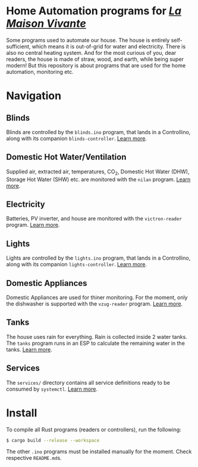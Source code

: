 # Home Automation programs for [_La Maison Vivante_](https://lamaisonvivante.blog/)

Some programs used to automate our house. The house is entirely
self-sufficient, which means it is out-of-grid for water and
electricity. There is also no central heating system. And for the most
curious of you, dear readers, the house is made of straw, wood, and
earth, while being super modern! But this repository is about programs
that are used for the home automation, monitoring etc.

# Navigation

## Blinds

Blinds are controlled by the `blinds.ino` program, that lands in a
Controllino, along with its companion `blinds-controller`. [Learn
more](blinds/).

## Domestic Hot Water/Ventilation

Supplied air, extracted air, temperatures, CO<sub>2</sub>, Domestic
Hot Water (DHW), Storage Hot Water (SHW) etc. are monitored with the
`nilan` program. [Learn more](dhw-ventilation/nilan/).

## Electricity

Batteries, PV inverter, and house are monitored with the
`victron-reader` program. [Learn more](electricity/victron-reader/).

## Lights

Lights are controlled by the `lights.ino` program, that lands in a
Controllino, along with its companion `lights-controller`. [Learn
more](lights/).

## Domestic Appliances

Domestic Appliances are used for thiner monitoring. For the moment,
only the dishwasher is supported with the `vzug-reader`
program. [Learn more](appliances/dishwasher/vzug-reader/).

## Tanks

The house uses rain for everything. Rain is collected inside 2 water
tanks. The `tanks` program runs in an ESP to calculate the remaining
water in the tanks. [Learn more](tanks/).

## Services

The `services/` directory contains all service definitions ready to be
consumed by `systemctl`. [Learn more](services/).

# Install

To compile all Rust programs (readers or controllers), run the
following:

```sh
$ cargo build --release --workspace
```

The other `.ino` programs must be installed manually for the
moment. Check respective `README.md`s.
